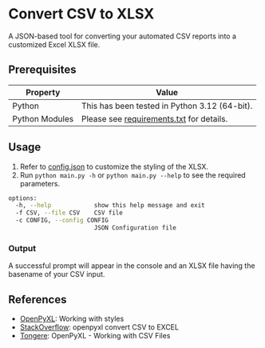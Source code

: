 # Convert CSV to XLSX

A JSON-based tool for converting your automated CSV reports into a customized Excel XLSX file.

## Prerequisites

| Property | Value                                                        |
|-|--------------------------------------------------------------|
| Python | This has been tested in Python 3.12 (64-bit).                |
| Python Modules | Please see [requirements.txt](requirements.txt) for details. | 

## Usage

1. Refer to [config.json](config.json) to customize the styling of the XLSX. 
2. Run `python main.py -h` or `python main.py --help` to see the required parameters.

```bash
options:
  -h, --help            show this help message and exit
  -f CSV, --file CSV    CSV file
  -c CONFIG, --config CONFIG
                        JSON Configuration file
```

### Output

A successful prompt will appear in the console and an XLSX file having the basename of your CSV input. 

## References

- [OpenPyXL](https://openpyxl.readthedocs.io/en/stable/styles.html): Working with styles
- [StackOverflow](https://stackoverflow.com/questions/12976378/openpyxl-convert-csv-to-excel): openpyxl convert CSV to EXCEL
- [Tongere](https://tongere.hashnode.dev/openpyxl-working-with-csv-files): OpenPyXL - Working with CSV Files